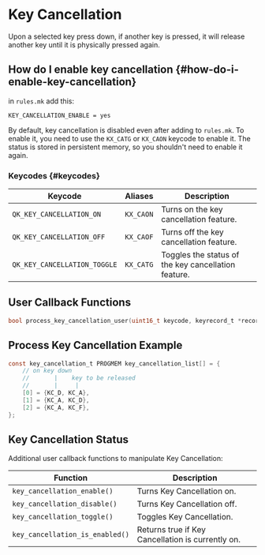 # Key Cancellation

Upon a selected key press down, if another key is pressed, it will release another key until it is physically pressed again.

## How do I enable key cancellation {#how-do-i-enable-key-cancellation}

in `rules.mk` add this:
```make
KEY_CANCELLATION_ENABLE = yes
```

By default, key cancellation is disabled even after adding to `rules.mk`. To enable it, you need to use the `KX_CATG` or `KX_CAON` keycode to enable it. The status is stored in persistent memory, so you shouldn't need to enable it again.

### Keycodes {#keycodes}

|Keycode                     |Aliases   |Description                                        |
|----------------------------|----------|---------------------------------------------------|
|`QK_KEY_CANCELLATION_ON`    |`KX_CAON` |Turns on the key cancellation feature.             |
|`QK_KEY_CANCELLATION_OFF`   |`KX_CAOF` |Turns off the key cancellation feature.            |
|`QK_KEY_CANCELLATION_TOGGLE`|`KX_CATG` |Toggles the status of the key cancellation feature.|

## User Callback Functions

```c
bool process_key_cancellation_user(uint16_t keycode, keyrecord_t *record);
```

## Process Key Cancellation Example

```c
const key_cancellation_t PROGMEM key_cancellation_list[] = {
    // on key down
    //       |    key to be released
    //       |     |
    [0] = {KC_D, KC_A},
    [1] = {KC_A, KC_D},
    [2] = {KC_A, KC_F},
};
```

## Key Cancellation Status

Additional user callback functions to manipulate Key Cancellation:

| Function                     | Description                                    |
|------------------------------|------------------------------------------------|
| `key_cancellation_enable()`     | Turns Key Cancellation on.                        |
| `key_cancellation_disable()`    | Turns Key Cancellation off.                       |
| `key_cancellation_toggle()`     | Toggles Key Cancellation.                         |
| `key_cancellation_is_enabled()` | Returns true if Key Cancellation is currently on. |
